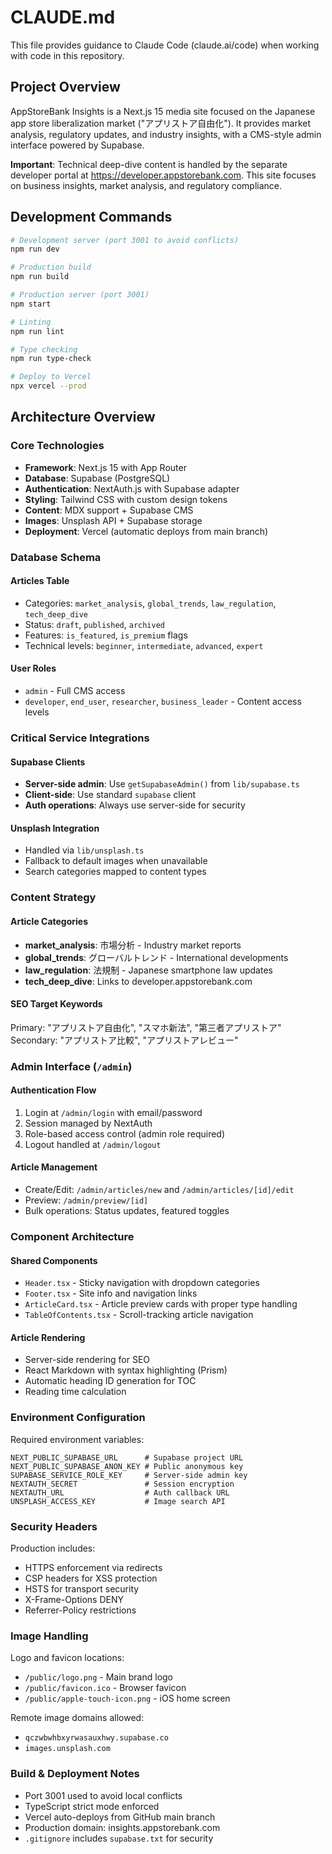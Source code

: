 # CLAUDE.md

This file provides guidance to Claude Code (claude.ai/code) when working with code in this repository.

## Project Overview

AppStoreBank Insights is a Next.js 15 media site focused on the Japanese app store liberalization market ("アプリストア自由化"). It provides market analysis, regulatory updates, and industry insights, with a CMS-style admin interface powered by Supabase.

**Important**: Technical deep-dive content is handled by the separate developer portal at https://developer.appstorebank.com. This site focuses on business insights, market analysis, and regulatory compliance.

## Development Commands

```bash
# Development server (port 3001 to avoid conflicts)
npm run dev

# Production build
npm run build

# Production server (port 3001)
npm start

# Linting
npm run lint

# Type checking
npm run type-check

# Deploy to Vercel
npx vercel --prod
```

## Architecture Overview

### Core Technologies
- **Framework**: Next.js 15 with App Router
- **Database**: Supabase (PostgreSQL)
- **Authentication**: NextAuth.js with Supabase adapter
- **Styling**: Tailwind CSS with custom design tokens
- **Content**: MDX support + Supabase CMS
- **Images**: Unsplash API + Supabase storage
- **Deployment**: Vercel (automatic deploys from main branch)

### Database Schema

#### Articles Table
- Categories: `market_analysis`, `global_trends`, `law_regulation`, `tech_deep_dive`
- Status: `draft`, `published`, `archived`
- Features: `is_featured`, `is_premium` flags
- Technical levels: `beginner`, `intermediate`, `advanced`, `expert`

#### User Roles
- `admin` - Full CMS access
- `developer`, `end_user`, `researcher`, `business_leader` - Content access levels

### Critical Service Integrations

#### Supabase Clients
- **Server-side admin**: Use `getSupabaseAdmin()` from `lib/supabase.ts`
- **Client-side**: Use standard `supabase` client
- **Auth operations**: Always use server-side for security

#### Unsplash Integration
- Handled via `lib/unsplash.ts`
- Fallback to default images when unavailable
- Search categories mapped to content types

### Content Strategy

#### Article Categories
- **market_analysis**: 市場分析 - Industry market reports
- **global_trends**: グローバルトレンド - International developments
- **law_regulation**: 法規制 - Japanese smartphone law updates
- **tech_deep_dive**: Links to developer.appstorebank.com

#### SEO Target Keywords
Primary: "アプリストア自由化", "スマホ新法", "第三者アプリストア"
Secondary: "アプリストア比較", "アプリストアレビュー"

### Admin Interface (`/admin`)

#### Authentication Flow
1. Login at `/admin/login` with email/password
2. Session managed by NextAuth
3. Role-based access control (admin role required)
4. Logout handled at `/admin/logout`

#### Article Management
- Create/Edit: `/admin/articles/new` and `/admin/articles/[id]/edit`
- Preview: `/admin/preview/[id]`
- Bulk operations: Status updates, featured toggles

### Component Architecture

#### Shared Components
- `Header.tsx` - Sticky navigation with dropdown categories
- `Footer.tsx` - Site info and navigation links
- `ArticleCard.tsx` - Article preview cards with proper type handling
- `TableOfContents.tsx` - Scroll-tracking article navigation

#### Article Rendering
- Server-side rendering for SEO
- React Markdown with syntax highlighting (Prism)
- Automatic heading ID generation for TOC
- Reading time calculation

### Environment Configuration

Required environment variables:
```
NEXT_PUBLIC_SUPABASE_URL      # Supabase project URL
NEXT_PUBLIC_SUPABASE_ANON_KEY # Public anonymous key
SUPABASE_SERVICE_ROLE_KEY     # Server-side admin key
NEXTAUTH_SECRET               # Session encryption
NEXTAUTH_URL                  # Auth callback URL
UNSPLASH_ACCESS_KEY           # Image search API
```

### Security Headers

Production includes:
- HTTPS enforcement via redirects
- CSP headers for XSS protection
- HSTS for transport security
- X-Frame-Options DENY
- Referrer-Policy restrictions

### Image Handling

Logo and favicon locations:
- `/public/logo.png` - Main brand logo
- `/public/favicon.ico` - Browser favicon
- `/public/apple-touch-icon.png` - iOS home screen

Remote image domains allowed:
- `qczwbwhbxyrwasauxhwy.supabase.co`
- `images.unsplash.com`

### Build & Deployment Notes

- Port 3001 used to avoid local conflicts
- TypeScript strict mode enforced
- Vercel auto-deploys from GitHub main branch
- Production domain: insights.appstorebank.com
- `.gitignore` includes `supabase.txt` for security
